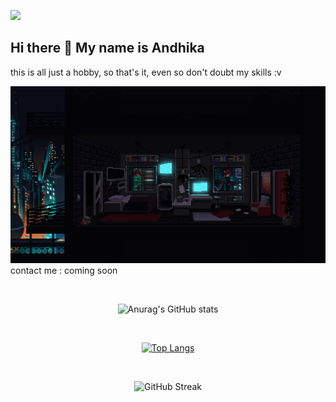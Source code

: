 ![](https://komarev.com/ghpvc/?username=your-github-Maadelka&label=PROFILE+VIEWS&style=plastic&color=blueviolet)
## Hi there 👋 My name is Andhika
this is all just a hobby, so that's it, even so don't doubt my skills :v
<br>

![Alt text](ss/svg.gif?raw=true "Hello world!")
contact me : coming soon
<br>

<br>

<div align="center" >
  
  ![Anurag's GitHub stats](https://github-readme-stats.vercel.app/api?username=Maadelka&show_icons=true&theme=radical) 
  
  <br>
  
  [![Top Langs](https://github-readme-stats.vercel.app/api/top-langs/?username=Maadelka&layout=compact&theme=radical)](https://github.com/anuraghazra/github-readme-stats)
  
  <br>
  
  ![GitHub Streak](https://github-readme-streak-stats.herokuapp.com?user=Maadelka&theme=tokyonight)
  
</div>


